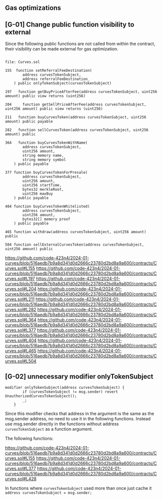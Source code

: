 ## Gas optimizations

## [G-01] Change public function visibility to external

Since the following public functions are not called from within the contract, their visibility can be made external for gas optimization.

```solidity

file: Curves.sol

155  function setReferralFeeDestination(
        address curvesTokenSubject,
        address referralFeeDestination_
    ) public onlyTokenSubject(curvesTokenSubject)

197   function getBuyPriceAfterFee(address curvesTokenSubject, uint256 amount) public view returns (uint256)

204     function getSellPriceAfterFee(address curvesTokenSubject, uint256 amount) public view returns (uint256)

211   function buyCurvesToken(address curvesTokenSubject, uint256 amount) public payable

282   function sellCurvesToken(address curvesTokenSubject, uint256 amount) public

364   function buyCurvesTokenWithName(
        address curvesTokenSubject,
        uint256 amount,
        string memory name,
        string memory symbol
    ) public payable

377 function buyCurvesTokenForPresale(
        address curvesTokenSubject,
        uint256 amount,
        uint256 startTime,
        bytes32 merkleRoot,
        uint256 maxBuy
    ) public payable

404 function buyCurvesTokenWhitelisted(
        address curvesTokenSubject,
        uint256 amount,
        bytes32[] memory proof
    ) public payable

465 function withdraw(address curvesTokenSubject, uint256 amount) public

504 function sellExternalCurvesToken(address curvesTokenSubject, uint256 amount) public
```

https://github.com/code-423n4/2024-01-curves/blob/516aedb7b9a8d341d0d2666c23780d2bd8a9a600/contracts/Curves.sol#L155
https://github.com/code-423n4/2024-01-curves/blob/516aedb7b9a8d341d0d2666c23780d2bd8a9a600/contracts/Curves.sol#L197
https://github.com/code-423n4/2024-01-curves/blob/516aedb7b9a8d341d0d2666c23780d2bd8a9a600/contracts/Curves.sol#L204
https://github.com/code-423n4/2024-01-curves/blob/516aedb7b9a8d341d0d2666c23780d2bd8a9a600/contracts/Curves.sol#L211
https://github.com/code-423n4/2024-01-curves/blob/516aedb7b9a8d341d0d2666c23780d2bd8a9a600/contracts/Curves.sol#L282
https://github.com/code-423n4/2024-01-curves/blob/516aedb7b9a8d341d0d2666c23780d2bd8a9a600/contracts/Curves.sol#L364
https://github.com/code-423n4/2024-01-curves/blob/516aedb7b9a8d341d0d2666c23780d2bd8a9a600/contracts/Curves.sol#L377
https://github.com/code-423n4/2024-01-curves/blob/516aedb7b9a8d341d0d2666c23780d2bd8a9a600/contracts/Curves.sol#L404
https://github.com/code-423n4/2024-01-curves/blob/516aedb7b9a8d341d0d2666c23780d2bd8a9a600/contracts/Curves.sol#L465
https://github.com/code-423n4/2024-01-curves/blob/516aedb7b9a8d341d0d2666c23780d2bd8a9a600/contracts/Curves.sol#L504

## [G-02] unnecessary modifier onlyTokenSubject

```solidity
modifier onlyTokenSubject(address curvesTokenSubject) {
        if (curvesTokenSubject != msg.sender) revert UnauthorizedCurvesTokenSubject();
        _;
    }
```

Since this modifier checks that address in the argument is the same as the msg.sender address, no need to use it in the following functions. Instead use msg.sender directly in the functions without address `curvesTokenSubject` as a function argument.

The following functions:

https://github.com/code-423n4/2024-01-curves/blob/516aedb7b9a8d341d0d2666c23780d2bd8a9a600/contracts/Curves.sol#L155
https://github.com/code-423n4/2024-01-curves/blob/516aedb7b9a8d341d0d2666c23780d2bd8a9a600/contracts/Curves.sol#L377
https://github.com/code-423n4/2024-01-curves/blob/516aedb7b9a8d341d0d2666c23780d2bd8a9a600/contracts/Curves.sol#L428

In functions where `curvesTokenSubject` used more than once just cache it `address curvesTokenSubject = msg.sender;`
